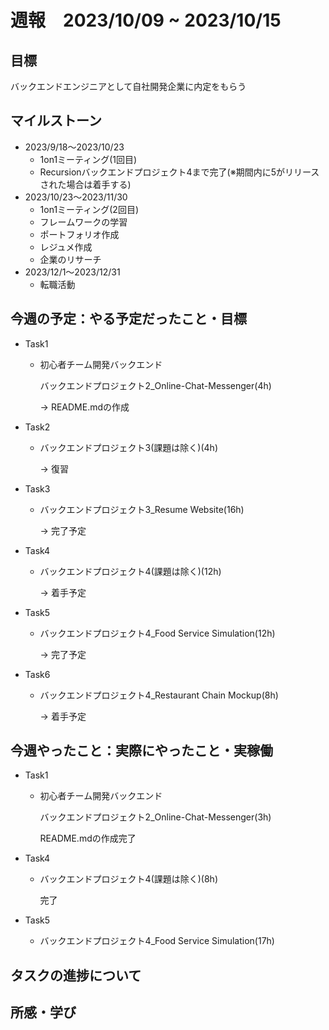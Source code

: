 # 週報　2023/10/09 ~ 2023/10/15

## 目標
バックエンドエンジニアとして自社開発企業に内定をもらう

## マイルストーン
- 2023/9/18〜2023/10/23
    - 1on1ミーティング(1回目)
    - Recursionバックエンドプロジェクト4まで完了(※期間内に5がリリースされた場合は着手する)
- 2023/10/23〜2023/11/30
    - 1on1ミーティング(2回目)
    - フレームワークの学習
    - ポートフォリオ作成
    - レジュメ作成
    - 企業のリサーチ
- 2023/12/1〜2023/12/31
    - 転職活動

## 今週の予定：やる予定だったこと・目標
- Task1
    - 初心者チーム開発バックエンド

        バックエンドプロジェクト2_Online-Chat-Messenger(4h)
        
        → README.mdの作成

- Task2
    - バックエンドプロジェクト3(課題は除く)(4h)

        → 復習

- Task3
    - バックエンドプロジェクト3_Resume Website(16h)

        → 完了予定

- Task4
    - バックエンドプロジェクト4(課題は除く)(12h)

        → 着手予定

- Task5
    - バックエンドプロジェクト4_Food Service Simulation(12h)

        → 完了予定

- Task6
    - バックエンドプロジェクト4_Restaurant Chain Mockup(8h)

        → 着手予定

## 今週やったこと：実際にやったこと・実稼働
- Task1
    - 初心者チーム開発バックエンド

        バックエンドプロジェクト2_Online-Chat-Messenger(3h)
        
        README.mdの作成完了

- Task4
    - バックエンドプロジェクト4(課題は除く)(8h)

        完了

- Task5
    - バックエンドプロジェクト4_Food Service Simulation(17h)



## タスクの進捗について

## 所感・学び
